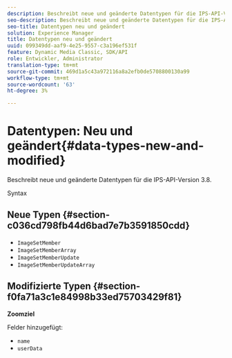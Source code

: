 ```yaml
---
description: Beschreibt neue und geänderte Datentypen für die IPS-API-Version 3.8.
seo-description: Beschreibt neue und geänderte Datentypen für die IPS-API-Version 3.8.
seo-title: Datentypen neu und geändert
solution: Experience Manager
title: Datentypen neu und geändert
uuid: 099349dd-aaf9-4e25-9557-c3a196ef531f
feature: Dynamic Media Classic, SDK/API
role: Entwickler, Administrator
translation-type: tm+mt
source-git-commit: 469d1a5c43a972116a8a2efb0de5708800130a99
workflow-type: tm+mt
source-wordcount: '63'
ht-degree: 3%

---
```



# Datentypen: Neu und geändert{#data-types-new-and-modified}

Beschreibt neue und geänderte Datentypen für die IPS-API-Version 3.8.

Syntax

## Neue Typen {#section-c036cd798fb44d6bad7e7b3591850cdd}

* `ImageSetMember`
* `ImageSetMemberArray`
* `ImageSetMemberUpdate`
* `ImageSetMemberUpdateArray`

## Modifizierte Typen {#section-f0fa71a3c1e84998b33ed75703429f81}

**Zoomziel**

Felder hinzugefügt:

* `name`
* `userData`

